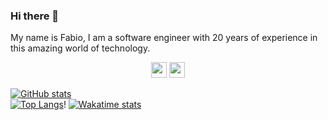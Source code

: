 ### Hi there 👋

My name is Fabio, I am a software engineer with 20 years of experience in this amazing world of technology. 

<p align="center">

<img src="https://img.shields.io/badge/dotnet-net%23239120.svg?color=5C2D91&style=for-the-badge&logo=.net&logoColor=white" height="25"/>
<img src="https://img.shields.io/badge/c%23%20-%23239120.svg?&style=for-the-badge&logo=c-sharp&logoColor=white" height="25"/>

</p>

<p align="center">
  
[![GitHub stats](https://github-readme-stats.vercel.app/api?username=fabioono25&theme=dark&layout=compact)](https://github.com/fabioono25/github-readme-stats)  
[![Top Langs](https://github-readme-stats.vercel.app/api/top-langs/?username=fabioono25&theme=dark&layout=compact)](https://github.com/fabioono25/github-readme-stats)!
[![Wakatime stats](https://github-readme-stats.vercel.app/api/wakatime?username=fabioono25)](https://github.com/fabioono25/github-readme-stats)

</p>
